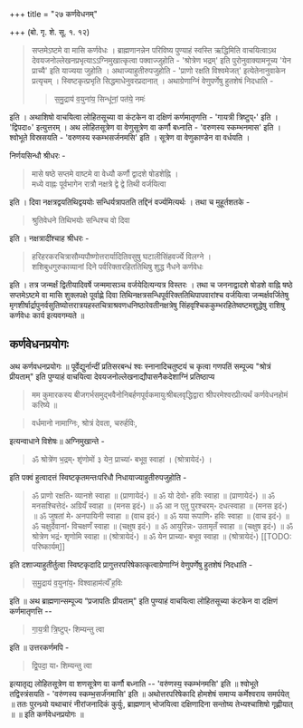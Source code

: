 +++
title = "२७ कर्णवेधनम्"

+++
(बो. गृ. शे. सू. १. १२) 

> सप्तमेऽष्टमे वा मासि कर्णवेधः । ब्राह्मणानन्नेन परिविष्य पुण्याहं स्वस्ति ऋद्धिमिति वाचयित्वाऽथ देवयजनोल्लेखनप्रभृत्याऽऽग्निमुखात्कृत्वा पक्वाज्जुहोति - 'श्रोत्रेण भद्रम्' इति पुरोनुवाक्यामनूच्य 'येन प्राच्यै' इति याज्यया जुहोति । अथाज्याहुतीरुपजुहोति - 'प्राणो रक्षति विश्वमेजत्' इत्येतेनानुवाकेन प्रत्यृचम् । स्विष्टकृत्प्रभृति सिद्धमाधेनुवरप्रदानात् । अथाग्रेणाग्निं वेणुपर्णेषु हुतशेषं निदधाति -
>
>> स॒मु॒द्राय॑ व॒युना॑य॒ सिन्धू॑नां॒ पत॑ये॒ नमः॑
>
इति । अथाशिषो वाचयित्वा लोहितसूच्या वा कंटकेन वा दक्षिणं कर्णमातृणत्ति - 'गायत्री त्रिष्टुप्॰' इति । 'द्विपदा०' इत्युत्तरम् । अथ लोहितसूत्रेण वा वेणुसूत्रेण वा कर्णौ बध्नाति - 'वरुणस्य स्कम्भनमास' इति । श्वोभूते विस्रसयति - 'वरुणस्य स्कम्भसर्जनमसि' इति । सूत्रेण वा वेणुकाण्डेन वा वर्धयति । 

निर्णयसिन्धौ श्रीधरः -

> मासे षष्ठे सप्तमे वाष्टमे वा वेध्यौ कर्णौ द्वादशे षोडशेह्नि ।  
मध्ये वाह्नः पूर्वभागेन रात्रौ नक्षत्रे द्वे द्वे तिथी वर्जयित्वा 

इति । दिवा नक्षत्रद्वयतिथिद्वययोः सन्धिर्यत्रापतति तद्दिनं वर्ज्यमित्यर्थः । तथा च मुहूर्तशतके - 

> श्रुतिवेधने तिथिभयोः सन्धिश्च वो दिवा

इति । नक्षत्रादींश्चाह श्रीधरः - 

> हरिहरकरचित्रासौम्यपौष्णोत्तरार्यादितिवसुषु घटालीसिंहवर्ज्ये विलग्ने ।  
शशिबुधगुरुकाव्यानां दिने पर्वरिक्तारहिततिथिषु शुद्ध नैधने कर्णवेधः

इति । तत्र जन्मर्क्षं द्वितीयादिवर्षे जन्ममासञ्च वर्जयेदित्यन्यत्र विस्तरः । तथा च जननाद्वादशे षोडशे वाह्नि षष्ठे सप्तमेऽष्टमे वा मासि शुक्लपक्षे पूर्वाह्णे दिवा तिथिनक्षत्रसन्धिपूर्वरिक्ततिथिपापवारांश्च वर्जयित्वा जन्मर्क्षवर्जितेषु मृगशीर्षार्द्रापुनर्वसुतिष्योत्तरात्रयहस्तचित्राश्रवणधनिष्ठारेवतीनक्षत्रेषु सिंहवृश्चिककुम्भरहितेष्वष्टमशुद्धेषु राशिषु कर्णवेधः कार्य इत्यवगम्यते ॥

## कर्णवेधनप्रयोगः

अथ कर्णवधनप्रयोगः ॥ पूर्वेद्युर्नान्दीं प्रतिसरबन्धं श्वः स्नानादिचतुष्टयं च कृत्वा गणपतिं सम्पूज्य "श्रोत्रं प्रीयताम्" इति पुण्याहं वाचयित्वा देवयजनोल्लेखनाद्यौपासनैकदेशाग्निं प्रतिष्ठाप्य 

> मम कुमारकस्य बीजगर्भसमुद्भवैनोनिबर्हणपूर्वकमायुःश्रीबलवृद्धिद्वारा श्रीपरमेश्वरप्रीत्यर्थं कर्णवेधनहोमं करिष्ये ॥ 

> वर्धमानो नामाग्निः, श्रोत्रं देवता, चरुर्हविः, 

इत्यन्वाधाने विशेषः॥ अग्निमुखान्ते -

> ॐ श्रोत्रे॑ण भ॒द्रम्॰ शृ॑णोमों ३ येन॒ प्राच्या॑॰ बभूव॒ स्वाहा॑ । (श्रोत्रायेदं॰) । 

इति पक्वं हुत्वादत्तं स्विष्टकृतमन्तःपरिधौ निधायाज्याहुतीरुपजुहोति -

> ॐ प्राणो रक्षति॰ व्यानशे स्वाहा ॥ (प्राणायेदं॰) ॥ ॐ यो देवो॰ हविः स्वाहा ॥ (प्राणायेदं॰) ॥ ॐ मनसश्चित्तेदं॰ अग्रियँ स्वाहा ॥ (मनस इदं॰) ॥ ॐ आ न एतु पुरश्चरम्॰ दधत्स्वाहा ॥ (मनस इदं॰) ॥ ॐ जुषतां मे॰ अनपायिनी स्वाहा ॥ (वाच इदं॰) ॥ ॐ यया रूपाणि॰ हविः स्वाहा ॥ (वाच इदं॰) ॥ ॐ चक्षुर्देवानां॰ विचक्षणँ स्वाहा ॥ (चक्षुष इदं॰) ॥ ॐ आयुरिन्नः॰ उतामृतँ स्वाहा ॥ (चक्षुष इदं॰) ॥ ॐ श्रोत्रेण भद्रं॰ शृणोमि स्वाहा ॥ (श्रोत्रायेदं॰) ॥ ॐ येन प्राच्या॰ बभूव स्वाहा ॥ (श्रोत्रायेदं॰) 
[[TODO: परिष्कार्यम्]]

इति दशाज्याहुतीर्तुत्वा स्विष्टकृदादि प्रागुत्तरपरिषेकात्कृत्वाग्रेणाग्निं वेणुपर्णेषु हुतशेषं निदधाति -

> स॒मु॒द्राय॑ व॒युना॑य॒॰ विश्वाहाम॑र्त्यँ ह॒विः 

इति ॥ अथ ब्राह्मणान्सम्पूज्य “प्रजापतिः प्रीयताम्" इति पुण्याहं वाचयित्वा लोहितसूच्या कंटकेन वा दक्षिणं कर्णमातृणत्ति --

> गा॒य॒त्री त्रि॒ष्टुप्॰ शिम्यन्तु त्वा

इति ॥ उत्तरकर्णमपि - 

> द्वि॒पदा॒ या॰ शिम्यन्तु त्वा 

इत्यातृद्य लोहितसूत्रेण वा शणसूत्रेण वा कर्णौ बध्नाति -- 'वरु॑णस्य॒ स्कम्भ॑नमसि' इति ॥ श्वोभूते तद्विस्त्रंसयति - 'वरु॑णस्य स्कम्भ॒सर्ज॑नमासि' इति ॥ अथोत्तरपरिषेकादि होमशेषं समाप्य कर्मेश्वराय समर्पयेत् ॥ ततः पुरन्ध्र्यो यथाचारं नीरांजनादिकं कुर्युः, ब्राह्मणान् भोजयित्वा दक्षिणादिना सन्तोष्य तेभ्यश्चाशिषो गृह्णीयात् ॥ ॥ इति कर्णवेधनप्रयोगः ॥